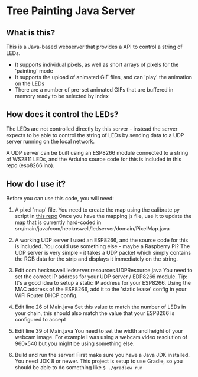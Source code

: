 # Tree Painting Java Server

## What is this?
This is a Java-based webserver that provides a API to control a string of LEDs.

* It supports individual pixels, as well as short arrays of pixels for the 'painting' mode
* It supports the upload of animated GIF files, and can 'play' the animation on the LEDs
* There are a number of pre-set animated GIFs that are buffered in memory ready to be selected by index

## How does it control the LEDs?
The LEDs are not controlled directly by this server - instead the server expects to be able to control the string of LEDs by sending data to a UDP server running on the local network.

A UDP server can be built using an ESP8266 module connected to a string of WS2811 LEDs, and the Arduino source code for this is included in this repo (esp8266.ino).

## How do I use it?

Before you can use this code, you will need:

1. A pixel 'map' file. 
   You need to create the map using the calibrate.py script in [this repo](https://github.com/leocurrie/xmastree-painting)
   Once you have the mapping js file, use it to update the map that is currently hard-coded in src/main/java/com/hecknswell/ledserver/domain/PixelMap.java

2. A working UDP server
   I used an ESP8266, and the source code for this is included.
   You could use something else - maybe a Raspberry PI?
   The UDP server is very simple - it takes a UDP packet which simply contains the RGB data for the strip and displays it immediately on the string.
   
3. Edit com.hecknswell.ledserver.resources.UDPResource.java
   You need to set the correct IP address for your UDP server / EDP8266 module.
   Tip: It's a good idea to setup a static IP address for your ESP8266. Using the MAC address of the ESP8266, add it to the 'static lease' config in your WiFi Router DHCP config.

4. Edit line 26 of Main.java
   Set this value to match the number of LEDs in your chain, this should also match the value that your ESP8266 is configured to accept

5. Edit line 39 of Main.java
   You need to set the width and height of your webcam image.
   For example I was using a webcam video resolution of 960x540 but you might be using something else.

6. Build and run the server!
   First make sure you have a Java JDK installed. You need JDK 8 or newer.
   This project is setup to use Gradle, so you should be able to do something like
   `$ ./gradlew run`


